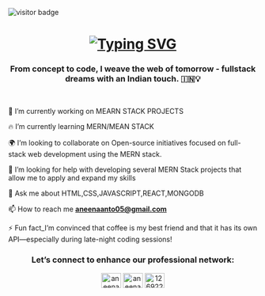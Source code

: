 ![visitor badge](https://visitor-badge.laobi.icu/badge?page_id=jwenjian.visitor-badge&left_color=red&right_color=brown&left_text=Hello%20Visitors)
<h1 align="center">
<a href="https://git.io/typing-svg"><img src="https://readme-typing-svg.demolab.com?font=Carter+One&duration=4000&pause=500&color=F3F0F5F0&width=435&lines=Hey+Everyone%2C+I'm+Aneena+Anto👋+;A+passionate+full-stack+developer%2F+learner%F0%9F%92%BB" alt="Typing SVG" /></a>
</h1>
<h3 align="center">From concept to code, I weave the web of tomorrow - fullstack dreams with an Indian touch. 🇮🇳💡</h3>
 <br/>
 <div align="left">
   
🔭 I’m currently working on MEARN STACK PROJECTS
   
🔥 I’m currently learning MERN/MEAN STACK

🌍 I’m looking to collaborate on Open-source initiatives focused on full-stack web development using the MERN stack.

🤝 I’m looking for help with developing several MERN Stack projects that allow me to apply and expand my skills

💬 Ask me about HTML,CSS,JAVASCRIPT,REACT,MONGODB

📫 How to reach me **aneenaanto05@gmail.com**

⚡ Fun fact_I’m convinced that coffee is my best friend and that it has its own API—especially during late-night coding sessions!
 </div>
 <h3 align="center">Let’s connect to enhance our professional network:</h3>
<p align="center">
<a href="https://linkedin.com/in/aneena anto" target="blank"><img align="center" src="https://raw.githubusercontent.com/rahuldkjain/github-profile-readme-generator/master/src/images/icons/Social/linked-in-alt.svg" alt="aneena anto" height="30" width="40" /></a>
<a href="https://www.leetcode.com/aneenaanto" target="blank"><img align="center" src="https://raw.githubusercontent.com/rahuldkjain/github-profile-readme-generator/master/src/images/icons/Social/leet-code.svg" alt="aneenaanto" height="30" width="40" /></a>
<a href="https://discord.gg/1269229901987450881" target="blank"><img align="center" src="https://raw.githubusercontent.com/rahuldkjain/github-profile-readme-generator/master/src/images/icons/Social/discord.svg" alt="1269229901987450881" height="30" width="40" /></a>
</p>
